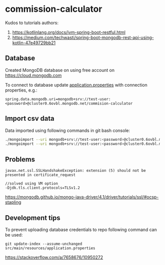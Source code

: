 # commission-calculator
Kudos to tutorials authors:
1. https://kotlinlang.org/docs/jvm-spring-boot-restful.html
2. https://medium.com/techwasti/spring-boot-mongodb-rest-api-using-kotlin-47e49729bb21

## Database
Created MongoDB database on using free account on https://cloud.mongodb.com

To connect to database update [application.properties](src/main/resources/application.properties) with connection properties, e.g.:
```properties
spring.data.mongodb.uri=mongodb+srv://test-user:<password>@cluster0.6ovbl.mongodb.net/commision-calculator
```

## Import csv data
Data imported using following commands in git bash console:
```bash
./mongoimport --uri mongodb+srv://test-user:<password>@cluster0.6ovbl.mongodb.net/commision-calculator --collection fee_wages --type CSV --file ./fee_wages.csv --headerline
./mongoimport --uri mongodb+srv://test-user:<password>@cluster0.6ovbl.mongodb.net/commision-calculator --collection transactions --type CSV --file ./transactions.csv --headerline
```

## Problems
```
javax.net.ssl.SSLHandshakeException: extension (5) should not be presented in certificate_request

//solved using VM option
-Djdk.tls.client.protocols=TLSv1.2
```
https://mongodb.github.io/mongo-java-driver/4.1/driver/tutorials/ssl/#ocsp-stapling

## Development tips

To prevent uploading database credentials to repo following command can be used:
```shell script
git update-index --assume-unchanged src/main/resources/application.properties
```
https://stackoverflow.com/a/7658676/10950272